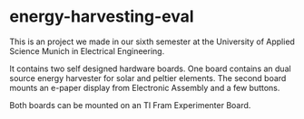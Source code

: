 energy-harvesting-eval
======================

This is an project we made in our sixth semester at the University of Applied Science Munich in Electrical Engineering.

It contains two self designed hardware boards.
One board contains an dual source energy harvester for solar and peltier elements.
The second board mounts an e-paper display from Electronic Assembly and a few buttons.

Both boards can be mounted on an TI Fram Experimenter Board.
